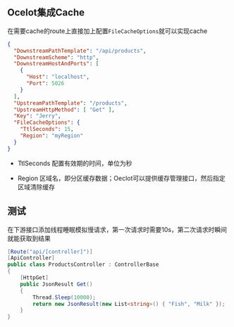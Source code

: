 
## Ocelot集成Cache

在需要cache的route上直接加上配置```FileCacheOptions```就可以实现cache

```json
{
  "DownstreamPathTemplate": "/api/products",
  "DownstreamScheme": "http",
  "DownstreamHostAndPorts": [
    {
      "Host": "localhost",
      "Port": 5026
    }
  ],
  "UpstreamPathTemplate": "/products",
  "UpstreamHttpMethod": [ "Get" ],
  "Key": "Jerry",
  "FileCacheOptions": {
    "TtlSeconds": 15,
    "Region": "myRegion"
  }
}
```

* TtlSeconds
  配置有效期的时间，单位为秒

* Region
  区域名，即分区缓存数据；Oeclot可以提供缓存管理接口，然后指定区域清除缓存

## 测试

在下游接口添加线程睡眠模拟慢请求，第一次请求时需要10s，第二次请求时瞬间就能获取到结果

```c#
[Route("api/[controller]")]
[ApiController]
public class ProductsController : ControllerBase
{
    [HttpGet]
    public JsonResult Get()
    {
        Thread.Sleep(10000);
        return new JsonResult(new List<string>() { "Fish", "Milk" });
    }
}
```


